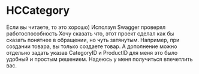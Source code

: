 # HCCategory
Если вы читаете, то это хорошо)
Исползуя Swagger проверял работоспособность
Хочу сказать что, этот проект сделал как бы сказать понятнее в обращении, но чуть затянутым.
Например, при создании товара, вы только создаете товар. А дополнение можно отдельно задать указав CategoryID и ProductID для меня это было удобный и простым решением.
Надеюсь у меня получиться впечетлить вас.
